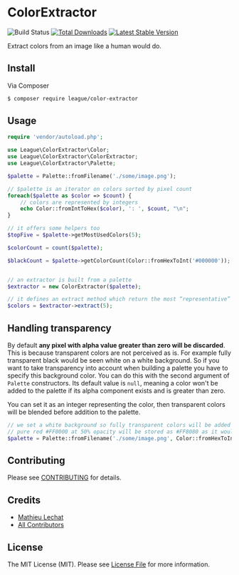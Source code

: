 ColorExtractor
==============

![Build Status](https://github.com/thephpleague/color-extractor/actions/workflows/run-tests.yml/badge.svg)
[![Total Downloads](https://poser.pugx.org/league/color-extractor/downloads.png)](https://packagist.org/packages/league/color-extractor)
[![Latest Stable Version](https://poser.pugx.org/league/color-extractor/v/stable.png)](https://packagist.org/packages/league/color-extractor)

Extract colors from an image like a human would do.

## Install

Via Composer

``` bash
$ composer require league/color-extractor
```

## Usage

```php
require 'vendor/autoload.php';

use League\ColorExtractor\Color;
use League\ColorExtractor\ColorExtractor;
use League\ColorExtractor\Palette;

$palette = Palette::fromFilename('./some/image.png');

// $palette is an iterator on colors sorted by pixel count
foreach($palette as $color => $count) {
    // colors are represented by integers
    echo Color::fromIntToHex($color), ': ', $count, "\n";
}

// it offers some helpers too
$topFive = $palette->getMostUsedColors(5);

$colorCount = count($palette);

$blackCount = $palette->getColorCount(Color::fromHexToInt('#000000'));


// an extractor is built from a palette
$extractor = new ColorExtractor($palette);

// it defines an extract method which return the most “representative” colors
$colors = $extractor->extract(5);

```

## Handling transparency

By default **any pixel with alpha value greater than zero will be discarded**. This is because transparent colors are
not perceived
as is. For example fully transparent black would be seen white on a white background. So if you want to take
transparency into account
when building a palette you have to specify this background color. You can do this with the second argument of `Palette`
constructors.
Its default value is `null`, meaning a color won't be added to the palette if its alpha component exists and is greater
than zero.

You can set it as an integer representing the color, then transparent colors will be blended before addition to the
palette.

```php
// we set a white background so fully transparent colors will be added as white in the palette
// pure red #FF0000 at 50% opacity will be stored as #FF8080 as it would be perceived
$palette = Palette::fromFilename('./some/image.png', Color::fromHexToInt('#FFFFFF'));
```

## Contributing

Please see [CONTRIBUTING](https://github.com/thephpleague/color-extractor/blob/master/CONTRIBUTING.md) for details.

## Credits

- [Mathieu Lechat](https://github.com/MatTheCat)
- [All Contributors](https://github.com/thephpleague/color-extractor/contributors)

## License

The MIT License (MIT). Please see [License File](https://github.com/thephpleague/color-extractor/blob/master/LICENSE)
for more information.
